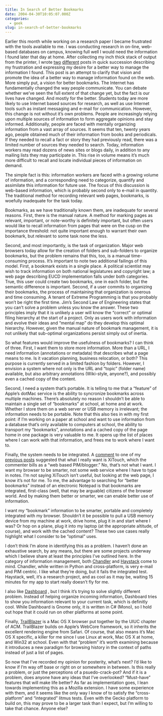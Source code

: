 ```yaml
---
title: In Search of Better Bookmarks
date: 2004-04-30T10:05:07.000Z
categories:
  - geek
slug: in-search-of-better-bookmarks
---
```

Earlier this month while working on a research paper I became frustrated with the tools available to me. I was conducting research in on-line, web-based databases on campus, knowing full well I would need the information I found later that day at home. After collecting my inch thick stack of output from the printer, I wrote [two][1]  [different][2]  posts in quick succession describing my frustration and expressing my desire for a better way to manage the information I found. This post is an attempt to clarify that vision and promote the idea of a better way to manage information found on the web. More simply put, a vision for better bookmarks. The Internet has fundamentally changed the way people communicate. You can debate whether we’ve seen the full extent of that change yet, but the fact is our lives have changed. And mostly for the better. Students today are more likely to use Internet based sources for research, as well as use Internet tools such as instant messaging and e-mail for communication. However, this change is not without it’s own problems. People are increasingly relying upon multiple sources of information to form aggregate opinions and stay informed. Additionally, people are faced with mentally organizing information from a vast array of sources. It seems that ten, twenty years ago, people obtained much of their information from books and periodicals. If they needed to recall a fact or story they had previously read, there was a limited number of sources they needed to search. Today, information workers may read dozens of news sites or blogs daily, in addition to any mailing lists they may participate in. This rise in volume means it’s much more difficult to recall and locate individual pieces of information on demand.

The simple fact is this: information workers are faced with a growing volume of information, and a corresponding need to categorize, quantify and assimilate this information for future use. The focus of this discussion is web-based information, which is probably second only to e-mail in quantity. The traditional method for recording relevant web pages, bookmarks, is woefully inadequate for the task today.

Bookmarks, as we have traditionally known them, are inadequate for several reasons. First, there is the manual nature. A method for marking pages as relevant, important, or note-worthy is definitely important, but often users would like to recall information from pages that were on the cusp on the importance threshold: not quite important enough to warrant their own bookmark, but relevant to some task none the less.

Second, and most importantly, is the task of organization. Major web browsers today allow for the creation of folders and sub-folders to organize bookmarks, but the problem remains that this, too, is a manual time-consuming process. It’s important to note two additional failings of this model. First, a bookmark exists in a single place. A political scientist may wish to track information on both national legislatures and copyright law; a web page describing EUCD implementation falls under both categories. True, this user could create two bookmarks, one in each folder, but the semantic difference is important. Second, if a user commits to organizing their bookmarks, the process of maintaining that organization is onerous and time consuming. A tenant of Extreme Programming is that you probably won’t be right the first time. Jim’s Second Law of Engineering states that you can’t solve a problem unless you know the answer. These two principles imply that it is unlikely a user will know the “correct” or optimal filing hierarchy at the start of a project. Only as users work with information and evolve their ideas and “mental map” do they develop this optimal hierarchy. However, given the manual nature of bookmark management, it is not unlikely that sub-optimal organizations persist simply out of inertia.

So what features would improve the usefulness of bookmarks? I can think of three. First, I want them to store more information. More than a URL, I need information (annotations or metadata) that describes what a page means to me. Is it vacation planning, business relocation, or both? This purpose is currently served in a limited fashion by folders. However, I envision a system where not only is the URL and “topic” (folder name) available, but also arbitrary annotations (Wiki-style, anyone?), and possibly even a cached copy of the content.

Second, I need a system that’s portable. It is telling to me that a “feature” of Apple’s dotMac service is the ability to syncronize bookmarks across multiple machines. There’s absolutely no reason I shouldn’t be able to maintain a single set of “bookmarks” at school, at home and at work. Whether I store them on a web server or USB memory is irrelevant; the information needs to be portable. Note that this also ties in with my first point: if I’m working on a paper at school and want to use information from a database that’s only available to computers at school, the ability to transport my “bookmarks”, annotations and a cached copy of the page home in one package is very valuable to me. It opens up the list of places where I can work with that information, and frees me to work where I want to.

Finally, the system needs to be integrated. A [comment][3]  to one of my [previous posts][2]  suggested that what I really want is XiTouch, which the commenter bills as a “web based PIM/blogger.” No, that’s not what I want. I want my browser to be smarter, not some web service where I have to type in notes. I’m not saying XiTouch isn’t useful, but looking at the web page, I know it’s not for me. To me, the advantage to searching for “better bookmarks” instead of an electronic Notepad is that bookmarks are integrated, first-class (well, that may be arguable) citizens of the browser world. And by making them better or smarter, we can enable better use of information.

I want my “bookmark” information to be smarter, portable and completely integrated with my browser. Shouldn’t it be possible to pull a USB memory device from my machine at work, drive home, plug it in and start where I was? Or hop on a plane, plug it into my laptop (at the appropriate altitude, of course), and work with the cached content? These two use cases really highlight what I consider to be “optimal” uses.

I don’t think I’m alone in identifying this as a problem. I haven’t done an exhaustive search, by any means, but there are some projects underway which I believe share at least the principles I’ve outlined here. In the category of information management, both [Chandler][4]  and [Haystack][5]  come to mind. Chandler, while written in Python and cross-platform, is very e-mail and PIM centric. I like what they’re doing, but it fails the integrated test. Haystack, well, it’s a research project, and as cool as it may be, waiting 15 minutes for my app to start really doesn’t fly for me.

I also like [Dashboard][6] , but I think it’s trying to solve slightly different problem. Instead of helping organize incoming information, Dashboard tries to show you information relevant to your current task, which is definitly cool. While Dashboard is Gnome only, it is written in C# (Mono), so I hold out hope that it could run on other platforms at some point.

Finally, [TrailBlazer][7]  is a Mac OS X browser put together by the UIUC chapter of ACM. TrailBlazer builds on Apple’s WebCore framework, so it inherits the excellent rendering engine from Safari. Of course, that also means it’s Mac OS X specific, a killer for me since I use Linux at work, Mac OS X at home, and Win32 at school. Even with that “problem” it’s worth examining because it introduces a new paradigm for browsing history in the context of paths instead of just a list of pages.

So now that I’ve recorded my opinion for posterity, what’s next? I’d like to know if I’m way off base or right on or somewhere in between. Is this really a problem, or just the perceptions of a psuedo-crack-pot? And if it is a problem, does anyone have any ideas that I’ve overlooked? “Must-have” features that will make life better? As far as implementation goes, I lean towards implementing this as a Mozilla extension. I have some experience with them, and it seems like the only way I know of to satisfy the “cross-platform” and “integrated” litmus tests. Even with the Gecko platform to build on, this may prove to be a larger task than I expect, but I’m willing to take that chance. Anyone else?



 [1]: http://www.yergler.net/averages/archives/2004/04/12/blogging_is_hard
 [2]: http://www.yergler.net/averages/archives/2004/04/12/better_blogging_or_its_more_than_just_a_blog_virginia
 [3]: http://mt.yergler.net/mt-comments.cgi?entry_id=1181
 [4]: http://osafoundation.org
 [5]: http://haystack.lcs.mit.edu/
 [6]: http://www.nat.org/dashboard/
 [7]: http://www.acm.uiuc.edu/macwarriors/projects/trailblazer/
